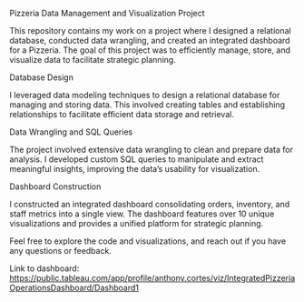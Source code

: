 Pizzeria Data Management and Visualization Project

This repository contains my work on a project where I designed a relational database, conducted data wrangling, and created an integrated dashboard for a Pizzeria. The goal of this project was to efficiently manage, store, and visualize data to facilitate strategic planning.

Database Design

I leveraged data modeling techniques to design a relational database for managing and storing data. This involved creating tables and establishing relationships to facilitate efficient data storage and retrieval.

Data Wrangling and SQL Queries

The project involved extensive data wrangling to clean and prepare data for analysis. I developed custom SQL queries to manipulate and extract meaningful insights, improving the data’s usability for visualization.

Dashboard Construction

I constructed an integrated dashboard consolidating orders, inventory, and staff metrics into a single view. The dashboard features over 10 unique visualizations and provides a unified platform for strategic planning.

Feel free to explore the code and visualizations, and reach out if you have any questions or feedback.

Link to dashboard: https://public.tableau.com/app/profile/anthony.cortes/viz/IntegratedPizzeriaOperationsDashboard/Dashboard1






